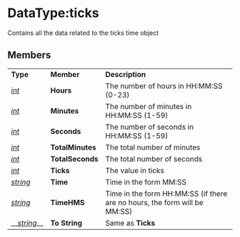 # DataType:ticks

Contains all the data related to the ticks time object

## Members

|  |  |  |
| :--- | :--- | :--- |
| **Type** | **Member** | **Description** |
| [_int_](datatype-int.md) | **Hours** | The number of hours in HH:MM:SS \(0-23\) |
| [_int_](datatype-int.md) | **Minutes** | The number of minutes in HH:MM:SS \(1-59\) |
| [_int_](datatype-int.md) | **Seconds** | The number of seconds in HH:MM:SS \(1-59\) |
| [_int_](datatype-int.md) | **TotalMinutes** | The total number of minutes |
| [_int_](datatype-int.md) | **TotalSeconds** | The total number of seconds |
| [_int_](datatype-int.md) | **Ticks** | The value in ticks |
| [_string_]() | **Time** | Time in the form MM:SS |
| [_string_]() | **TimeHMS** | Time in the form HH:MM:SS \(if there are no hours, the form will be MM:SS\) |
| \_\_[_string_]()\_\_ | **To String** | Same as **Ticks** |

